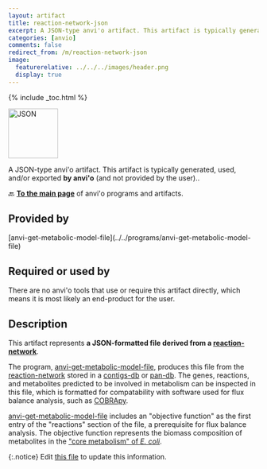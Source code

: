```yaml
---
layout: artifact
title: reaction-network-json
excerpt: A JSON-type anvi'o artifact. This artifact is typically generated, used, and/or exported by anvi'o (and not provided by the user)..
categories: [anvio]
comments: false
redirect_from: /m/reaction-network-json
image:
  featurerelative: ../../../images/header.png
  display: true
---
```



{% include _toc.html %}


<img src="../../images/icons/JSON.png" alt="JSON" style="width:100px; border:none" />

A JSON-type anvi'o artifact. This artifact is typically generated, used, and/or exported **by anvi'o** (and not provided by the user)..

🔙 **[To the main page](../../)** of anvi'o programs and artifacts.

## Provided by


<p style="text-align: left" markdown="1"><span class="artifact-p">[anvi-get-metabolic-model-file](../../programs/anvi-get-metabolic-model-file)</span></p>


## Required or used by


There are no anvi'o tools that use or require this artifact directly, which means it is most likely an end-product for the user.


## Description

This artifact represents **a JSON-formatted file derived from a <span class="artifact-n">[reaction-network](/help/main/artifacts/reaction-network)</span>**.

The program, <span class="artifact-p">[anvi-get-metabolic-model-file](/help/main/programs/anvi-get-metabolic-model-file)</span>, produces this file from the <span class="artifact-n">[reaction-network](/help/main/artifacts/reaction-network)</span> stored in a <span class="artifact-n">[contigs-db](/help/main/artifacts/contigs-db)</span> or <span class="artifact-n">[pan-db](/help/main/artifacts/pan-db)</span>. The genes, reactions, and metabolites predicted to be involved in metabolism can be inspected in this file, which is formatted for compatability with software used for flux balance analysis, such as [COBRApy](https://opencobra.github.io/cobrapy/).

<span class="artifact-p">[anvi-get-metabolic-model-file](/help/main/programs/anvi-get-metabolic-model-file)</span> includes an "objective function" as the first entry of the "reactions" section of the file, a prerequisite for flux balance analysis. The objective function represents the biomass composition of metabolites in the ["core metabolism" of *E. coli*](http://bigg.ucsd.edu/models/e_coli_core).


{:.notice}
Edit [this file](https://github.com/merenlab/anvio/tree/master/anvio/docs/artifacts/reaction-network-json.md) to update this information.

